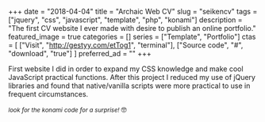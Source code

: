 +++ 
date = "2018-04-04"
title = "Archaic Web CV"
slug = "seikencv"
tags = ["jquery", "css", "javascript", "template", "php", "konami"]
description = "The first CV website I ever made with desire to publish an online portfolio."
featured_image = true
categories = []
series = ["Template", "Portfolio"]
ctas = [
    ["Visit", "http://gestyy.com/etTog1", "terminal"],
    ["Source code", "#", "download", "true"]
]
preferred_ad = ""
+++

<p>
    First website I did in order to expand my CSS knowledge and make cool JavaScript practical functions. After this project I reduced my use of jQuery libraries and found that native/vanilla scripts were more practical to use in frequent circumstances.
</p>
<p>
    <i style="font-size:12px;" class="spoiler"> look for the <span color="red">k</span><span color="blue">o</span><span color="yellow">n</span><span color="green">a</span><span color="purple">m</span><span color="orange">i</span> code for a surprise! </i>🤓
</p>